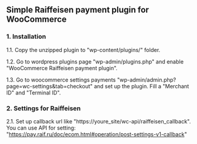 ## Simple Raiffeisen payment plugin for WooCommerce
### 1. Installation
1.1. Copy the unzipped plugin to "wp-content/plugins/" folder.

1.2. Go to wordpress plugins page "wp-admin/plugins.php" and enable "WooCommerce Raiffeisen payment plugin".

1.3. Go to woocommerce settings payments "wp-admin/admin.php?page=wc-settings&tab=checkout" and set up the plugin.
Fill a "Merchant ID" and "Terminal ID".

### 2. Settings for Raiffeisen
2.1. Set up callback url like "https://youre_site/wc-api/raiffeisen_callback".
You can use API for setting: "https://pay.raif.ru/doc/ecom.html#operation/post-settings-v1-callback"


